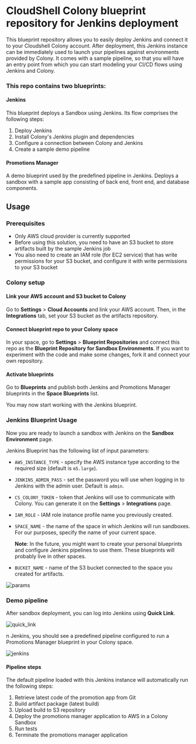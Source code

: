 # CloudShell Colony blueprint repository for Jenkins deployment

This blueprint repository allows you to easily deploy Jenkins and connect it to your Cloudshell Colony account.
After deployment, this Jenkins instance can be immediately used to launch your pipelines against environments
provided by Colony. It comes with a sample pipeline, so that you will have an entry point from which
you can start modeling your CI/CD flows using Jenkins and Colony.

### This repo contains two blueprints:

#### Jenkins

This blueprint deploys a Sandbox using Jenkins. Its flow comprises the following steps:

1. Deploy Jenkins
2. Install Colony's Jenkins plugin and dependencies
3. Configure a connection between Colony and Jenkins
4. Create a sample demo pipeline 

#### Promotions Manager

A demo blueprint used by the predefined pipeline in Jenkins.
Deploys a sandbox with a sample app consisting of back end, front end, and database components.

## Usage

### Prerequisites

* Only AWS cloud provider is currently supported
* Before using this solution, you need to have an S3 bucket to store artifacts built by the sample Jenkins job
* You also need to create an IAM role (for EC2 service) that has write permissions for your S3 bucket, and configure it with write permissions to your S3 bucket

### Colony setup

#### Link your AWS account and S3 bucket to Colony

Go to **Settings** > **Cloud Accounts** and link your AWS account. Then, in the **Integrations** tab, set your S3 bucket as the artifacts repository.

#### Connect blueprint repo to your Colony space

In your space, go to **Settings** > **Blueprint Repositories** and connect this repo as the **Blueprint Repository for Sandbox Environments**.
If you want to experiment with the code and make some changes, fork it and connect your own repository.

#### Activate blueprints

Go to **Blueprints** and publish both Jenkins and Promotions Manager blueprints in the **Space Blueprints** list.

You may now start working with the Jenkins blueprint.

### Jenkins Blueprint Usage

Now you are ready to launch a sandbox with Jenkins on the **Sandbox Environment** page.

Jenkins Blueprint has the following list of input parameters:

* `AWS_INSTANCE_TYPE` - specify the AWS instance type according to the required size (default is `m5.large`).

* `JENKINS_ADMIN_PASS` - set the password you will use when logging in to Jenkins with the admin user. Default is `admin`.

* `CS_COLONY_TOKEN` - token that Jenkins will use to communicate with Colony. You can generate it on the **Settings** > **Integrations** page.

* `IAM_ROLE` - IAM role instance profile name you previously created.

* `SPACE_NAME` - the name of the space in which Jenkins will run sandboxes. For our purposes, specify the name of your current space.

	**Note**: In the future, you might want to create your personal blueprints and configure Jenkins pipelines to use them. These blueprints will probably live in other spaces.

* `BUCKET_NAME` - name of the S3 bucket connected to the space you created for artifacts.

![params](https://user-images.githubusercontent.com/8643801/95510076-0ce98980-09be-11eb-8d89-a4d588674da8.PNG)

### Demo pipeline

After sandbox deployment, you can log into Jenkins using **Quick Link**.

![quick_link](https://user-images.githubusercontent.com/8643801/96999652-2f42e180-153e-11eb-8bdc-4eada85136eb.png)

n Jenkins, you should see a predefined pipeline configured to run a Promotions Manager blueprint in your Colony space.

![jenkins](https://user-images.githubusercontent.com/8643801/96999412-c8bdc380-153d-11eb-96e0-3bd4be4e6816.png)

#### Pipeline steps

The default pipeline loaded with this Jenkins instance will automatically run the following steps:​

1. Retrieve latest code of the promotion app from Git​
2. Build artifact package (latest build)​
3. Upload build to S3 repository​
4. Deploy the promotions manager application to AWS in a Colony Sandbox​
5. Run tests​
6. Terminate the promotions manager application  
